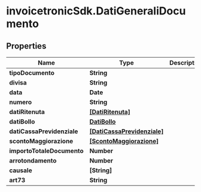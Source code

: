 # invoicetronicSdk.DatiGeneraliDocumento

## Properties

Name | Type | Description | Notes
------------ | ------------- | ------------- | -------------
**tipoDocumento** | **String** |  | [optional] 
**divisa** | **String** |  | [optional] 
**data** | **Date** |  | [optional] 
**numero** | **String** |  | [optional] 
**datiRitenuta** | [**[DatiRitenuta]**](DatiRitenuta.md) |  | [optional] 
**datiBollo** | [**DatiBollo**](DatiBollo.md) |  | [optional] 
**datiCassaPrevidenziale** | [**[DatiCassaPrevidenziale]**](DatiCassaPrevidenziale.md) |  | [optional] 
**scontoMaggiorazione** | [**[ScontoMaggiorazione]**](ScontoMaggiorazione.md) |  | [optional] 
**importoTotaleDocumento** | **Number** |  | [optional] 
**arrotondamento** | **Number** |  | [optional] 
**causale** | **[String]** |  | [optional] 
**art73** | **String** |  | [optional] 


